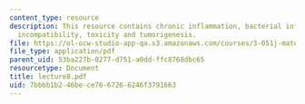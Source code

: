 ```yaml
---
content_type: resource
description: This resource contains chronic inflammation, bacterial infection, blood
  incompatibility, toxicity and tumorigenesis.
file: https://ol-ocw-studio-app-qa.s3.amazonaws.com/courses/3-051j-materials-for-biomedical-applications-spring-2006/7bbbb1b246bece7667266246f3791663_lecture8.pdf
file_type: application/pdf
parent_uid: 53ba227b-0277-d751-a0dd-ffc8768dbc65
resourcetype: Document
title: lecture8.pdf
uid: 7bbbb1b2-46be-ce76-6726-6246f3791663
---
```

